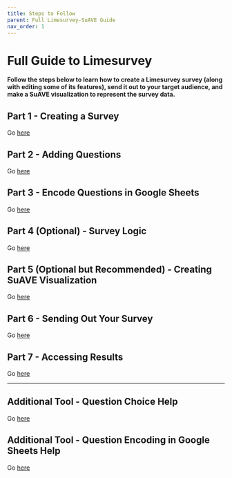 ```yaml
---
title: Steps to Follow
parent: Full Limesurvey-SuAVE Guide
nav_order: 1
---
```


# Full Guide to Limesurvey

**Follow the steps below to learn how to create a Limesurvey survey (along with editing some of its features), send it out to your target audience, and make a SuAVE visualization to represent the survey data.**

## Part 1 - Creating a Survey

Go [here](https://suave-ucsd.github.io/limesurvey_documentation/step_1_creating_survey.html)

## Part 2 - Adding Questions

Go [here](https://suave-ucsd.github.io/limesurvey_documentation/step_2_adding_questions.html)


## Part 3 - Encode Questions in Google Sheets

Go [here](https://suave-ucsd.github.io/limesurvey_documentation/step_3_encode_questions.html)

## Part 4 (Optional) - Survey Logic

Go [here](https://suave-ucsd.github.io/limesurvey_documentation/step_4_survey_logic.html)

## Part 5 (Optional but Recommended) - Creating SuAVE Visualization

Go [here](https://suave-ucsd.github.io/limesurvey_documentation/step_5_suave_visualization.html)


## Part 6 - Sending Out Your Survey

Go [here](https://suave-ucsd.github.io/limesurvey_documentation/step_6_sending_survey.html)

## Part 7 - Accessing Results

Go [here](https://suave-ucsd.github.io/limesurvey_documentation/step_7_accessing_results.html)


--------

## Additional Tool - Question Choice Help

Go [here](https://suave-ucsd.github.io/limesurvey_documentation/add_help_question_help.html)

## Additional Tool - Question Encoding in Google Sheets Help

Go [here](https://suave-ucsd.github.io/limesurvey_documentation/add_tool_encode_help.html)
